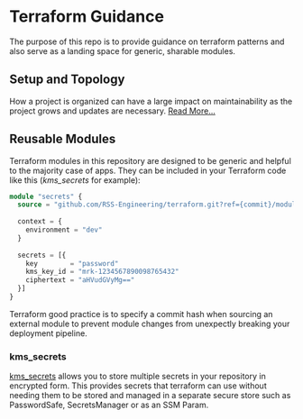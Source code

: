 # Terraform Guidance

The purpose of this repo is to provide guidance on terraform patterns and also serve as a landing space for generic, sharable modules.

## Setup and Topology

How a project is organized can have a large impact on maintainability as the project grows and updates are necessary. [Read More...](topology.md)

## Reusable Modules

Terraform modules in this repository are designed to be generic and helpful to the majority case of apps.
They can be included in your Terraform code like this (_kms_secrets_ for example):

```terraform
module "secrets" {
  source = "github.com/RSS-Engineering/terraform.git?ref={commit}/modules/kms_secrets"
  
  context = {
    environment = "dev"
  }
  
  secrets = [{
    key        = "password"
    kms_key_id = "mrk-1234567890098765432"
    ciphertext = "aHVudGVyMg=="
  }]
}
```

Terraform good practice is to specify a commit hash when sourcing an external module to prevent module changes from unexpectly breaking your deployment pipeline.

### kms_secrets

[kms_secrets](modules/kms_secrets.md) allows you to store multiple secrets in your repository in encrypted form. This provides secrets that terraform can use without needing them to be stored and managed in a separate secure store such as PasswordSafe, SecretsManager or as an SSM Param.
